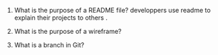 1. What is the purpose of a README file?
developpers use readme to explain their projects to others .

1. What is the purpose of a wireframe?


1. What is a branch in Git?
